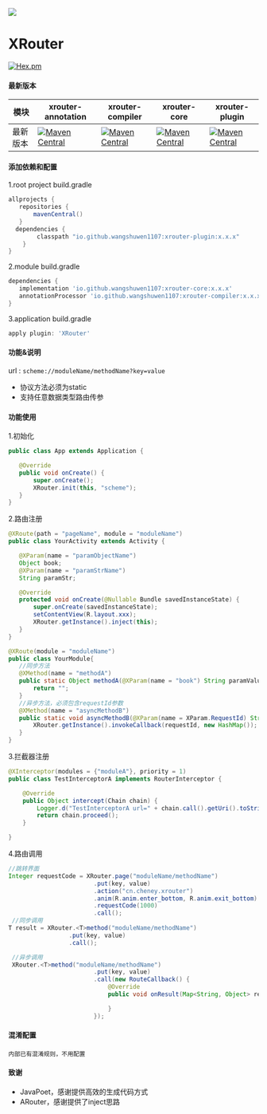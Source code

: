 ![](media/XRouter.png)

# XRouter
[![Hex.pm](https://img.shields.io/hexpm/l/plug.svg)](https://www.apache.org/licenses/LICENSE-2.0)

#### 最新版本

|  模块 | xrouter-annotation  |  xrouter-compiler|xrouter-core|xrouter-plugin|
| ------------ | ------------ | ------------ | ------------ |------------ |
| 最新版本 | [![Maven Central](https://img.shields.io/maven-central/v/io.github.wangshuwen1107/xrouter-annotation)](https://img.shields.io/maven-central/v/io.github.wangshuwen1107/xrouter-annotation) |[![Maven Central](https://img.shields.io/maven-central/v/io.github.wangshuwen1107/xrouter-compiler)](https://img.shields.io/maven-central/v/io.github.wangshuwen1107/xrouter-compiler)  |[![Maven Central](https://img.shields.io/maven-central/v/io.github.wangshuwen1107/xrouter-core)](https://img.shields.io/maven-central/v/io.github.wangshuwen1107/xrouter-core) |[![Maven Central](https://img.shields.io/maven-central/v/io.github.wangshuwen1107/xrouter-plugin)](https://img.shields.io/maven-central/v/io.github.wangshuwen1107/xrouter-plugin)|

#### 添加依赖和配置

1.root project build.gradle

```gradle
allprojects {
   repositories {
       mavenCentral()
   }
  dependencies {
        classpath "io.github.wangshuwen1107:xrouter-plugin:x.x.x"
    }
}
```

2.module build.gradle

```gradle
dependencies {
   implementation 'io.github.wangshuwen1107:xrouter-core:x.x.x'
   annotationProcessor 'io.github.wangshuwen1107:xrouter-compiler:x.x.x'
}
```

3.application build.gradle

```gradle
apply plugin: 'XRouter'
```




#### 功能&说明

url : `scheme://moduleName/methodName?key=value`

* 协议方法必须为static
* 支持任意数据类型路由传参

#### 功能使用

1.初始化

```java
public class App extends Application {

   @Override
   public void onCreate() {
       super.onCreate();  
       XRouter.init(this, "scheme");  
   }
}
```

2.路由注册

```java
@XRoute(path = "pageName", module = "moduleName")
public class YourActivity extends Activity {

   @XParam(name = "paramObjectName")
   Object book;
   @XParam(name = "paramStrName")
   String paramStr;

   @Override
   protected void onCreate(@Nullable Bundle savedInstanceState) {
       super.onCreate(savedInstanceState);
       setContentView(R.layout.xxx);
       XRouter.getInstance().inject(this);
   }
}

@XRoute(module = "moduleName")
public class YourModule{
   //同步方法
   @XMethod(name = "methodA")
   public static Object methodA(@XParam(name = "book") String paramValue) {
       return "";
   }
   //异步方法，必须包含requestId参数
   @XMethod(name = "asyncMethodB")
   public static void asyncMethodB(@XParam(name = XParam.RequestId) String requestId) {
       XRouter.getInstance().invokeCallback(requestId, new HashMap());
   }
}
```

3.拦截器注册

```java
@XInterceptor(modules = {"moduleA"}, priority = 1)
public class TestInterceptorA implements RouterInterceptor {

    @Override
    public Object intercept(Chain chain) {
        Logger.d("TestInterceptorA url=" + chain.call().getUri().toString());
        return chain.proceed();
    }

}
```



4.路由调用

```java
//跳转界面
Integer requestCode = XRouter.page("moduleName/methodName")
                        .put(key, value)
                        .action("cn.cheney.xrouter")
                        .anim(R.anim.enter_bottom, R.anim.exit_bottom)
                        .requestCode(1000)
                        .call();
 //同步调用
T result = XRouter.<T>method("moduleName/methodName")
                 .put(key, value)
                 .call();

 //异步调用
 XRouter.<T>method("moduleName/methodName")
                        .put(key, value)
                        .call(new RouteCallback() {
                            @Override
                            public void onResult(Map<String, Object> result) {

                            }
                        });
```

#### 混淆配置

```
内部已有混淆规则，不用配置
```

#### 致谢

* JavaPoet，感谢提供高效的生成代码方式
* ARouter，感谢提供了inject思路



